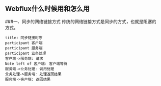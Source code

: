 ## Webflux什么时候用和怎么用
###一、同步的网络链接方式
传统的网络链接方式是同步的方式，也就是阻塞的方式。
```sequence
title: 同步链接时序
participant 客户端
participant 服务端
participant 业务处理
客户端->服务端: 请求
Note left of 客户端: 客户端等待
服务端->业务处理: 调用处理
业务处理->服务端: 处理返回结果
服务端->客户端: 返回结果

```